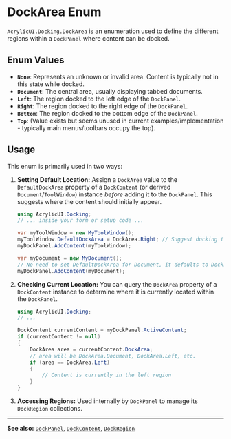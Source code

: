 # DockArea Enum

`AcrylicUI.Docking.DockArea` is an enumeration used to define the different regions within a `DockPanel` where content can be docked.

## Enum Values

*   **`None`**: Represents an unknown or invalid area. Content is typically not in this state while docked.
*   **`Document`**: The central area, usually displaying tabbed documents.
*   **`Left`**: The region docked to the left edge of the `DockPanel`.
*   **`Right`**: The region docked to the right edge of the `DockPanel`.
*   **`Bottom`**: The region docked to the bottom edge of the `DockPanel`.
*   **`Top`**: (Value exists but seems unused in current examples/implementation - typically main menus/toolbars occupy the top).

## Usage

This enum is primarily used in two ways:

1.  **Setting Default Location:** Assign a `DockArea` value to the `DefaultDockArea` property of a `DockContent` (or derived `Document`/`ToolWindow`) instance *before* adding it to the `DockPanel`. This suggests where the content should initially appear.

    ```csharp
    using AcrylicUI.Docking;
    // ... inside your form or setup code ...

    var myToolWindow = new MyToolWindow();
    myToolWindow.DefaultDockArea = DockArea.Right; // Suggest docking to the right
    myDockPanel.AddContent(myToolWindow);

    var myDocument = new MyDocument();
    // No need to set DefaultDockArea for Document, it defaults to DockArea.Document
    myDockPanel.AddContent(myDocument);
    ```

2.  **Checking Current Location:** You can query the `DockArea` property of a `DockContent` instance to determine where it is currently located within the `DockPanel`.

    ```csharp
    using AcrylicUI.Docking;
    // ...

    DockContent currentContent = myDockPanel.ActiveContent;
    if (currentContent != null)
    {
        DockArea area = currentContent.DockArea; 
        // area will be DockArea.Document, DockArea.Left, etc.
        if (area == DockArea.Left)
        {
            // Content is currently in the left region
        }
    }
    ```

3.  **Accessing Regions:** Used internally by `DockPanel` to manage its `DockRegion` collections.

---

**See also:** [`DockPanel`](DockPanel.md), [`DockContent`](DockContent.md), [`DockRegion`](DockRegion.md) 